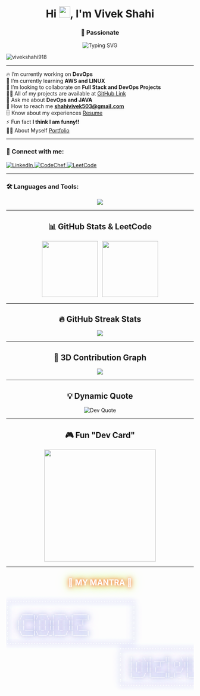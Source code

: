 <h1 align="center">
  Hi <img src="https://media.giphy.com/media/hvRJCLFzcasrR4ia7z/giphy.gif" width="30px" />, I'm Vivek Shahi
</h1>

<h3 align="center">🚀 Passionate</h3>

<p align="center">
  <img src="https://readme-typing-svg.demolab.com?font=Fira+Code&weight=500&size=22&pause=1000&color=F73A3A&center=true&width=435&lines=Full+Stack+Developer;DevOps+Enthusiast;Open+Source+Contributor" alt="Typing SVG" />
</p>

<p align="left"> 
  <img src="https://komarev.com/ghpvc/?username=vivekshahi918&label=Profile%20views&color=0e75b6&style=flat" alt="vivekshahi918" />
</p>

---

🔥 I’m currently working on **DevOps**  
🌱 I’m currently learning **AWS and LINUX**  
👯 I’m looking to collaborate on **Full Stack and DevOps Projects**  
👨‍💻 All of my projects are available at [GitHub Link](https://github.com/vivekshahi918)  
💬 Ask me about **DevOps and JAVA**  
📧 How to reach me **shahivivek503@gmail.com**  
🗄 Know about my experiences [Resume](https://drive.google.com/file/d/1JNuTDr1-pvC5C0jvfVZAubSo3xwPnlid/view?usp=sharing)  
⚡ Fun fact **I think I am funny!!**  
👨‍💻 About Myself [Portfolio](https://vivek-portfolio-2022.vercel.app/)  

---

<h3 align="left">🤝 Connect with me:</h3>
<p align="left">
  <a href="https://linkedin.com/in/vivek-shahi-1803v918" target="blank">
    <img align="center" src="https://img.shields.io/badge/LinkedIn-%230077B5.svg?style=for-the-badge&logo=linkedin&logoColor=white" alt="LinkedIn" />
  </a>
  <a href="https://www.codechef.com/users/shahivivek503" target="blank">
    <img align="center" src="https://img.shields.io/badge/CodeChef-%23B73C3C.svg?style=for-the-badge&logo=codechef&logoColor=white" alt="CodeChef" />
  </a>
  <a href="https://www.leetcode.com/vivekshahi1803" target="blank">
    <img align="center" src="https://img.shields.io/badge/LeetCode-%23F6C543.svg?style=for-the-badge&logo=leetcode&logoColor=white" alt="LeetCode" />
  </a>
</p>

---

<h3 align="left">🛠️ Languages and Tools:</h3>
<p align="center">
  <a href="https://skillicons.dev">
    <img src="https://skillicons.dev/icons?i=java,html,css,js,react,nodejs,express,nextjs,tailwind,php,mysql,mongodb,aws,gcp,azure,kubernetes,docker,firebase,git,postman,linux,matlab,figma,vscode,laravel&perline=7" />
  </a>
</p>

---

<h2 align="center">📊 GitHub Stats & LeetCode</h2>
<p align="center">
  <img src="https://leetcard.jacoblin.cool/vivekshahi1803?theme=light,unicorn" height="150" />
  &nbsp;
  <img src="https://github-readme-stats.vercel.app/api?username=vivekshahi918&show_icons=true&theme=radical" height="150" />
</p>

---

<h2 align="center">🔥 GitHub Streak Stats</h2>
<p align="center">
  <img src="https://github-readme-streak-stats.herokuapp.com/?user=vivekshahi918&theme=radical" />
</p>

---

<h2 align="center">🚀 3D Contribution Graph</h2>
  <p align="center">
  <img src="https://activity-graph.herokuapp.com/graph?username=vivekshahi918&theme=redical" />
</p>

---

<h2 align="center">💡 Dynamic Quote</h2>
<p align="center">
  <img src="https://quotes-github-readme.vercel.app/api?type=horizontal&theme=radical" alt="Dev Quote" />
</p>

---

<h2 align="center">🎮 Fun "Dev Card"</h2>
<p align="center">
  <img src="https://github.com/vivekshahi918/vivekshahi918/blob/main/devcard.png" width="300px" />
</p>

---

<h2 align="center" style="color: #ffffff; text-shadow: 0 0 10px #FF5733, 0 0 20px #FFC300, 0 0 30px #DAF7A6; animation: glow-title 2s infinite alternate;">
    🚀 MY MANTRA 🚀
</h2>

<p align="center">
<pre style="font-size: 12px; font-weight: bold; white-space: pre; color: #ffffff;
    text-shadow: 0 0 10px #0078FF, 0 0 20px #00FFFF, 0 0 30px #FF00FF;
    animation: glow-text 2s infinite alternate;">  
················································
:                                              :
:     ____  ___   ____   _____                 :
:    / ___|/ _ \ |  _ \ | ____|                :
:   | |   | | | || | | ||  _|                  :
:   | |___| |_| || |_| || |___                 :
:    \____|\___/_|____/ |_____|                :
:                                              :  
················································
                                          ················································
                                          :                                              :
                                          :   |  _ \ | ____||  _ \ | |    / _ \\ \ / /   :
                                          :   | | | ||  _|  | |_) || |   | | | |\ V /    :
                                          :   | |_| || |___ |  __/ | |___| |_| | | |     :
                                          :   |____/ |_____||_| _  |_____|\___/__|_|     :
                                          :                                              :
                                          ················································
                                                                                     ················································
                                                                                     :                                              :
                                                                                     :   / ___|  / ___|   / \   | |    | ____|      :
                                                                                     :   \___ \ | |      / _ \  | |    |  _|        :
                                                                                     :    ___) || |___  / ___ \ | |___ | |___       :
                                                                                     :   |____/  \____|/_/   \_\|_____||_____|      :
                                                                                     :                                              :
                                                                                     ················································
</pre>
</p>

<style>
    @keyframes glow-title {
        0% { text-shadow: 0 0 10px #FF5733, 0 0 20px #FFC300, 0 0 30px #DAF7A6; }
        50% { text-shadow: 0 0 15px #FF0000, 0 0 25px #FFFF00, 0 0 35px #00FF00; }
        100% { text-shadow: 0 0 10px #FF5733, 0 0 20px #FFC300, 0 0 30px #DAF7A6; }
    }

    @keyframes glow-text {
        0% { text-shadow: 0 0 10px #0078FF, 0 0 20px #00FFFF, 0 0 30px #FF00FF; }
        50% { text-shadow: 0 0 15px #FF0000, 0 0 25px #FFFF00, 0 0 35px #00FF00; }
        100% { text-shadow: 0 0 10px #0078FF, 0 0 20px #00FFFF, 0 0 30px #FF00FF; }
    }
</style>



